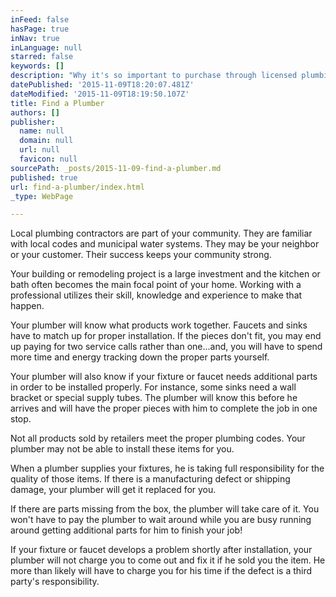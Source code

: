 ```yaml
---
inFeed: false
hasPage: true
inNav: true
inLanguage: null
starred: false
keywords: []
description: "Why it's so important to purchase through licensed plumbing professionals"
datePublished: '2015-11-09T18:20:07.481Z'
dateModified: '2015-11-09T18:19:50.107Z'
title: Find a Plumber
authors: []
publisher:
  name: null
  domain: null
  url: null
  favicon: null
sourcePath: _posts/2015-11-09-find-a-plumber.md
published: true
url: find-a-plumber/index.html
_type: WebPage

---
```

Local plumbing contractors are part of your community. They are familiar with local codes and municipal water systems. They may be your neighbor or your customer. Their success keeps your community strong.

Your building or remodeling project is a large investment and the kitchen or bath often becomes the main focal point of your home. Working with a professional utilizes their skill, knowledge and experience to make that happen.

Your plumber will know what products work together. Faucets and sinks have to match up for proper installation. If the pieces don't fit, you may end up paying for two service calls rather than one...and, you will have to spend more time and energy tracking down the proper parts yourself.

Your plumber will also know if your fixture or faucet needs additional parts in order to be installed properly. For instance, some sinks need a wall bracket or special supply tubes. The plumber will know this before he arrives and will have the proper pieces with him to complete the job in one stop.

Not all products sold by retailers meet the proper plumbing codes. Your plumber may not be able to install these items for you.

When a plumber supplies your fixtures, he is taking full responsibility for the quality of those items. If there is a manufacturing defect or shipping damage, your plumber will get it replaced for you.

If there are parts missing from the box, the plumber will take care of it. You won't have to pay the plumber to wait around while you are busy running around getting additional parts for him to finish your job!

If your fixture or faucet develops a problem shortly after installation, your plumber will not charge you to come out and fix it if he sold you the item. He more than likely will have to charge you for his time if the defect is a third party's responsibility.